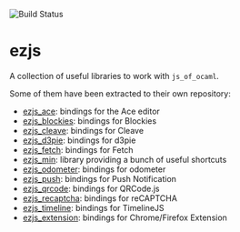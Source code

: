 ![Build Status](https://github.com/OCamlPro/ezjs/workflows/CI/badge.svg?branch=master)

# ezjs

A collection of useful libraries to work with `js_of_ocaml`.

Some of them have been extracted to their own repository:

- [ezjs_ace]:  bindings for the Ace editor
- [ezjs_blockies]: bindings for Blockies
- [ezjs_cleave]: bindings for Cleave
- [ezjs_d3pie]: bindings for d3pie
- [ezjs_fetch]: bindings for Fetch
- [ezjs_min]: library providing a bunch of useful shortcuts
- [ezjs_odometer]: bindings for odometer
- [ezjs_push]: bindings for Push Notification
- [ezjs_qrcode]: bindings for QRCode.js
- [ezjs_recaptcha]: bindings for reCAPTCHA
- [ezjs_timeline]: bindings for TimelineJS
- [ezjs_extension]: bindings for Chrome/Firefox Extension

[ezjs_ace]: https://github.com/OCamlPro/ezjs_ace
[ezjs_blockies]: https://github.com/OCamlPro/ezjs_blockies
[ezjs_cleave]: https://github.com/OCamlPro/ezjs_cleave
[ezjs_d3pie]: https://github.com/OCamlPro/ezjs_d3pie
[ezjs_fetch]: https://github.com/OCamlPro/ezjs_fetch
[ezjs_min]: https://github.com/OCamlPro/ezjs_min
[ezjs_odometer]: https://github.com/OCamlPro/ezjs_odometer
[ezjs_push]: https://github.com/OCamlPro/ezjs_push
[ezjs_qrcode]: https://github.com/OCamlPro/ezjs_qrcode
[ezjs_recaptcha]: https://github.com/OCamlPro/ezjs_recaptcha
[ezjs_timeline]: https://github.com/OCamlPro/ezjs_timeline
[ezjs_extension]: https://github.com/OCamlPro/ezjs_extension
